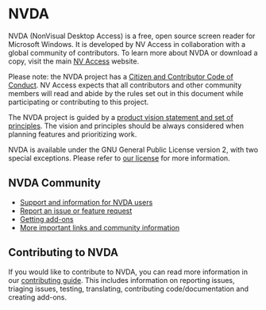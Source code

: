 # NVDA

NVDA (NonVisual Desktop Access) is a free, open source screen reader for Microsoft Windows.
It is developed by NV Access in collaboration with a global community of contributors.
To learn more about NVDA or download a copy, visit the main [NV Access](http://www.nvaccess.org/) website.

Please note: the NVDA project has a [Citizen and Contributor Code of Conduct](CODE_OF_CONDUCT.md). NV Access expects that all contributors and other community members will read and abide by the rules set out in this document while participating or contributing to this project.

The NVDA project is guided by a [product vision statement and set of principles](./projectDocs/product_vision.md).
The vision and principles should be always considered when planning features and prioritizing work.

NVDA is available under the GNU General Public License version 2, with two special exceptions.
Please refer to [our license](./copying.txt) for more information.
 
## NVDA Community
* [Support and information for NVDA users](https://www.nvaccess.org/get-help/)
* [Report an issue or feature request](./projectDocs/issues/readme.md)
* [Getting add-ons](https://www.nvaccess.org/files/nvda/documentation/userGuide.html#AddonsManager)
* [More important links and community information](./projectDocs/community/readme.md)

## Contributing to NVDA
If you would like to contribute to NVDA, you can read more information in our [contributing guide](./.github/CONTRIBUTING.md).
This includes information on reporting issues, triaging issues, testing, translating, contributing code/documentation and creating add-ons.

